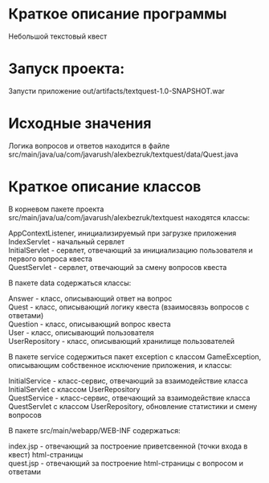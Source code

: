 # Краткое описание программы
Небольшой текстовый квест

# Запуск проекта:
Запусти приложение out/artifacts/textquest-1.0-SNAPSHOT.war

# Исходные значения
Логика вопросов и ответов находится в файле src/main/java/ua/com/javarush/alexbezruk/textquest/data/Quest.java

# Краткое описание классов
В корневом пакете проекта src/main/java/ua/com/javarush/alexbezruk/textquest находятся классы:

AppContextListener, инициализируемый при загрузке приложения <br>
IndexServlet - начальный сервлет <br>
InitialServlet - сервлет, отвечающий за инициализацию пользователя и первого вопроса квеста <br>
QuestServlet - сервлет, отвечающий за смену вопросов квеста

В пакете data содержаться классы:

Answer - класс, описывающий ответ на вопрос <br>
Quest - класс, описывающий логику квеста (взаимосвязь вопросов с ответами) <br>
Question - класс, описывающий вопрос квеста <br>
User - класс, описывающий пользователя <br>
UserRepository - класс, описывающий хранилище пользователей <br>

В пакете service содержиться пакет exception c классом GameException, описывающим собственное исключение приложения, и  классы:

InitialService - класс-сервис, отвечающий за взаимодействие класса InitialServlet с классом UserRepository <br>
QuestService - класс-сервис, отвечающий за взаимодействие класса QuestServlet с классом UserRepository, обновление статистики и смену вопросов

В пакете src/main/webapp/WEB-INF содержаться:

index.jsp - отвечающий за построение приветсвенной (точки входа в квест) html-страницы <br>
quest.jsp - отвечающий за построение html-страницы с вопросом и ответами